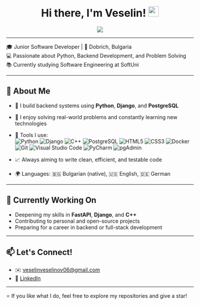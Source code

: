 <h1 align="center">
  Hi there, I'm Veselin! <img src="https://media.giphy.com/media/hvRJCLFzcasrR4ia7z/giphy.gif" width="28px"/>
</h1>

<p align="center">
  <img src="https://readme-typing-svg.herokuapp.com?lines=Junior+Python+Developer;Backend+Engineer+in+training;Loves+clean+code+and+problem+solving&center=true&width=500&height=45" />
</p>

---

🎓 Junior Software Developer | 📍 Dobrich, Bulgaria  
💻 Passionate about Python, Backend Development, and Problem Solving  
📚 Currently studying Software Engineering at SoftUni

---

## 🚀 About Me

- 🔧 I build backend systems using **Python**, **Django**, and **PostgreSQL**
- 🧠 I enjoy solving real-world problems and constantly learning new technologies
- 🧰 Tools I use:  
  ![Python](https://img.shields.io/badge/Python-3776AB?style=for-the-badge&logo=python&logoColor=white)
  ![Django](https://img.shields.io/badge/Django-092E20?style=for-the-badge&logo=django&logoColor=white)
  ![C++](https://img.shields.io/badge/C++-00599C?style=for-the-badge&logo=c%2B%2B&logoColor=white)
  ![PostgreSQL](https://img.shields.io/badge/PostgreSQL-4169E1?style=for-the-badge&logo=postgresql&logoColor=white)
  ![HTML5](https://img.shields.io/badge/HTML5-E34F26?style=for-the-badge&logo=html5&logoColor=white)
  ![CSS3](https://img.shields.io/badge/CSS3-1572B6?style=for-the-badge&logo=css3&logoColor=white)
  ![Docker](https://img.shields.io/badge/Docker-2496ED?style=for-the-badge&logo=docker&logoColor=white)
  ![Git](https://img.shields.io/badge/Git-F05032?style=for-the-badge&logo=git&logoColor=white)
  ![Visual Studio Code](https://img.shields.io/badge/VS%20Code-007ACC?style=for-the-badge&logo=visualstudiocode&logoColor=white)
  ![PyCharm](https://img.shields.io/badge/PyCharm-000000?style=for-the-badge&logo=pycharm&logoColor=white)
  ![pgAdmin](https://img.shields.io/badge/pgAdmin-336791?style=for-the-badge&logo=postgresql&logoColor=white)

- 📈 Always aiming to write clean, efficient, and testable code  
- 🌍 Languages: 🇧🇬 Bulgarian (native), 🇺🇸 English, 🇩🇪 German

---

## 🎯 Currently Working On

- Deepening my skills in **FastAPI**, **Django**, and **C++**
- Contributing to personal and open-source projects
- Preparing for a career in backend or full-stack development

---

## 📫 Let's Connect!

- ✉️ veselinveselinov06@gmail.com  
- 💼 [LinkedIn](https://linkedin.com/in/veselin-veselinov-a7bb9930a)

---

⭐ If you like what I do, feel free to explore my repositories and give a star!

